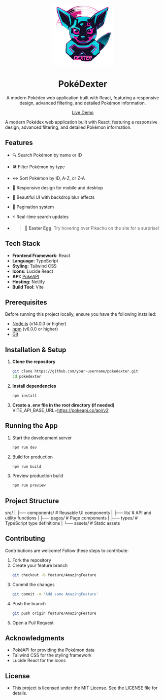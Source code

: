 <div align="center">
  <img src="/public/images/LOGO.png" alt="PokéDexter Logo" width="200" height="auto"/>
  
  # PokéDexter
  
  A modern Pokédex web application built with React, featuring a responsive design, advanced filtering, and detailed Pokémon information.

  [Live Demo](https://pokedexter-rayn.netlify.app/)
</div>

A modern Pokédex web application built with React, featuring a responsive design, advanced filtering, and detailed Pokémon information.

## Features

- 🔍 Search Pokémon by name or ID  
- 🛠️ Filter Pokémon by type  
- ↔️ Sort Pokémon by ID, A-Z, or Z-A  
- 📱 Responsive design for mobile and desktop  
- 🎨 Beautiful UI with backdrop blur effects  
- 📄 Pagination system  
- ⚡ Real-time search updates

- > 🐣 **Easter Egg**: Try hovering over Pikachu on the site for a surprise!  

## Tech Stack

- **Frontend Framework:** React  
- **Language:** TypeScript  
- **Styling:** Tailwind CSS  
- **Icons:** Lucide React  
- **API:** [PokéAPI](https://pokeapi.co/)  
- **Hosting:** Netlify  
- **Build Tool:** Vite  

## Prerequisites

Before running this project locally, ensure you have the following installed:

- [Node.js](https://nodejs.org/) (v14.0.0 or higher)  
- [npm](https://www.npmjs.com/) (v6.0.0 or higher)  
- [Git](https://git-scm.com/)  

## Installation & Setup

1. **Clone the repository**
   ```bash
   git clone https://github.com/your-username/pokedexter.git
   cd pokedexter
2. **Install dependencies**
   ```bash
   npm install
3. **Create a .env file in the root directory (if needed)**
   VITE_API_BASE_URL=https://pokeapi.co/api/v2

## Running the App
1. Start the development server
   ```bash
   npm run dev
2. Build for production
   ```bash
   npm run build
3. Preview production build
   ```bash
   npm run preview

## Project Structure

src/
|
├── components/ # Reusable UI components
|
├── lib/        # API and utility functions
|
├── pages/      # Page components
|
├── types/      # TypeScript type definitions
|
└── assets/     # Static assets

## Contributing
Contributions are welcome! Follow these steps to contribute:

1. Fork the repository
2. Create your feature branch
   ```bash
   git checkout -b feature/AmazingFeature
3. Commit the changes
   ```bash
   git commit -m 'Add some AmazingFeature'
4. Push the branch
   ```bash
   git push origin feature/AmazingFeature
5. Open a Pull Request

## Acknowledgments
- PokéAPI for providing the Pokémon data
- Tailwind CSS for the styling framework
- Lucide React for the icons

## License
- This project is licensed under the MIT License. See the LICENSE file for details.


